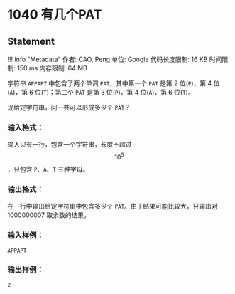 
# 1040 有几个PAT

## Statement

!!! info "Metadata"
    作者: CAO, Peng
    单位: Google
    代码长度限制: 16 KB
    时间限制: 150 ms
    内存限制: 64 MB

字符串 `APPAPT` 中包含了两个单词 `PAT`，其中第一个 `PAT` 是第 2 位(`P`)，第 4 位(`A`)，第 6 位(`T`)；第二个 `PAT` 是第 3 位(`P`)，第 4 位(`A`)，第 6 位(`T`)。

现给定字符串，问一共可以形成多少个 `PAT`？

### 输入格式：

输入只有一行，包含一个字符串，长度不超过$$10^5$$，只包含 `P`、`A`、`T` 三种字母。

### 输出格式：

在一行中输出给定字符串中包含多少个 `PAT`。由于结果可能比较大，只输出对 1000000007 取余数的结果。

### 输入样例：
```plaintext
APPAPT
```

### 输出样例：
```plaintext
2
```


